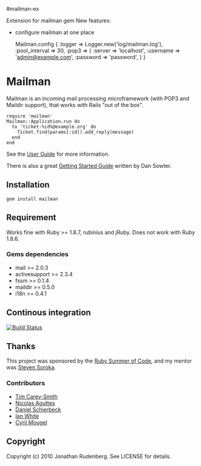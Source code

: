 #mailman-ex

Extension for mailman gem
New features:

 * configure mailman at one place

    Mailman.config {
      :logger => Logger.new('log/mailman.log'),
      :pool_interval => 30,
      :pop3 => {
        :server   => 'localhost',
        :username => 'admin@example.com',
        :password => 'password',
      }
    }


# Mailman

Mailman is an incoming mail processing microframework (with POP3 and Maildir
support), that works with Rails "out of the box".

    require 'mailman'
    Mailman::Application.run do
      to 'ticket-%id%@example.org' do 
        Ticket.find(params[:id]).add_reply(message)
      end
    end

See the [User Guide](http://rubydoc.info/github/titanous/mailman/master/file/USER_GUIDE.md) for more information.

There is also a great [Getting Started Guide](http://dansowter.com/mailman-guide/) written by Dan Sowter.


## Installation

    gem install mailman

## Requirement

Works fine with Ruby >= 1.8.7, rubinius and jRuby. Does not work with Ruby
1.8.6.

### Gems dependencies

 * mail >= 2.0.3
 * activesupport >= 2.3.4
 * fssm >= 0.1.4
 * maildir >= 0.5.0
 * i18n >= 0.4.1

## Continous integration

[![Build Status](https://secure.travis-ci.org/titanous/mailman.png)](https://secure.travis-ci.org/titanous/mailman)

## Thanks

This project was sponsored by the [Ruby Summer of Code](http://rubysoc.org),
and my mentor was [Steven Soroka](http://github.com/ssoroka).

### Contributors

- [Tim Carey-Smith](http://github.com/halorgium)
- [Nicolas Aguttes](http://github.com/tranquiliste)
- [Daniel Schierbeck](http://github.com/dasch)
- [Ian White](http://github.com/ianwhite)
- [Cyril Mougel](http://github.com/shingara)


## Copyright

Copyright (c) 2010 Jonathan Rudenberg. See LICENSE for details.
